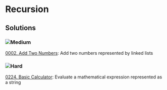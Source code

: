 # Recursion

## Solutions

### ![Medium](https://img.shields.io/badge/Medium-fac31d)

[0002. Add Two Numbers](/Recursion%2F0002.%20Add%20Two%20Numbers): Add two numbers represented by linked lists

### ![Hard](https://img.shields.io/badge/Hard-f8615c)

[0224. Basic Calculator](/Recursion%2F0224.%20Basic%20Calculator): Evaluate a mathematical expression represented as a string
